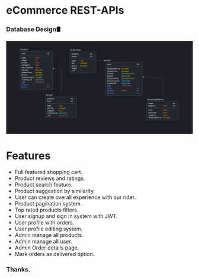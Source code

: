 # eCommerce REST-APIs 

### Database Design🛢
![Database Design](https://github.com/hossainchisty/eCommerce-backend-APIs/blob/master/e-commerce-database-desgin.png)

# Features
* Full featured shopping cart.
* Product reviews and ratings.
* Product search feature.
* Product suggestion by similarity.
* User can create overall experience with our rider.
* Product pagination system.
* Top rated products filters.
* User signup and sign in system with JWT.
* User profile with orders.
* User profile editing system.
* Admin manage all products.
* Admin manage all user.
* Admin Order details page.
* Mark orders as delivered option.

### Thanks.


